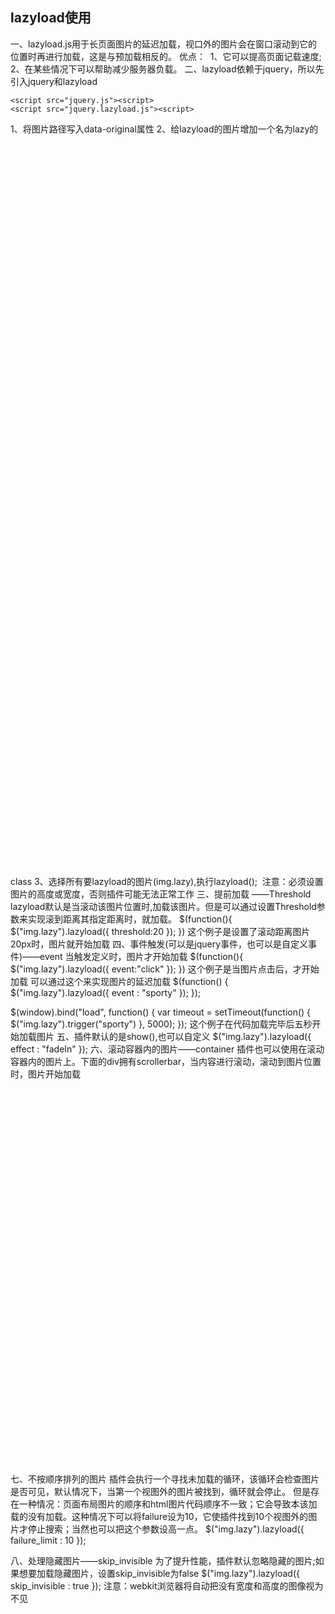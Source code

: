 ## 					lazyload使用
一、lazyload.js用于长页面图片的延迟加载，视口外的图片会在窗口滚动到它的位置时再进行加载，这是与预加载相反的。
优点：
​       1、它可以提高页面记载速度;
​       2、在某些情况下可以帮助减少服务器负载。
二、lazyload依赖于jquery，所以先引入jquery和lazyload

    <script src="jquery.js"><script>
    <script src="jquery.lazyload.js"><script>
1、将图片路径写入data-original属性
2、给lazyload的图片增加一个名为lazy的class
3、选择所有要lazyload的图片(img.lazy),执行lazyload();
    <img class="lazy" data-original="img/example.jpg" style="margin-top:1000px" height="200">
    <script>
        $(function(){
            $("img.lazy").lazyload();
        })
    </script>
    注意：必须设置图片的高度或宽度，否则插件可能无法正常工作
三、提前加载 ——Threshold
 lazyload默认是当滚动该图片位置时,加载该图片。但是可以通过设置Threshold参数来实现滚到距离其指定距离时，就加载。
    $(function(){
      $("img.lazy").lazyload({
        threshold:20
      });
    })
    这个例子是设置了滚动距离图片20px时，图片就开始加载
四、事件触发(可以是jquery事件，也可以是自定义事件)——event
   当触发定义时，图片才开始加载
     $(function(){
       $("img.lazy").lazyload({
         event:"click"
       });
     })
     这个例子是当图片点击后，才开始加载
  可以通过这个来实现图片的延迟加载
   $(function() {
    $("img.lazy").lazyload({
        event : "sporty"
    });
});

$(window).bind("load", function() {
    var timeout = setTimeout(function() {
        $("img.lazy").trigger("sporty")
      }, 5000);
    });
    这个例子在代码加载完毕后五秒开始加载图片
五、插件默认的是show(),也可以自定义
    $("img.lazy").lazyload({
        effect : "fadeIn"
    });
六、滚动容器内的图片——container
插件也可以使用在滚动容器内的图片上。下面的div拥有scrollerbar，当内容进行滚动，滚动到图片位置时，图片开始加载
    <div style="height:600px;overflow:scroll" id="container">
      <img class="lazy" data-original="img/example.jpg" alt="" style="margin-top:1000px" height="200">
    </div>
    <script>
      $(function(){
         $("img.lazy").lazyload({
            container: $("#container")
         });
      })
    </script>

七、不按顺序排列的图片
​    插件会执行一个寻找未加载的循环，该循环会检查图片是否可见，默认情况下，当第一个视图外的图片被找到，循环就会停止。
   但是存在一种情况：页面布局图片的顺序和html图片代码顺序不一致；它会导致本该加载的没有加载。这种情况下可以将failure设为10，它使插件找到10个视图外的图片才停止搜索；当然也可以把这个参数设高一点。
     $("img.lazy").lazyload({
      failure_limit : 10
     });

八、处理隐藏图片——skip_invisible
  为了提升性能，插件默认忽略隐藏的图片;如果想要加载隐藏图片，设置skip_invisible为false
     $("img.lazy").lazyload({
        skip_invisible : true
     });
     注意：webkit浏览器将自动把没有宽度和高度的图像视为不见